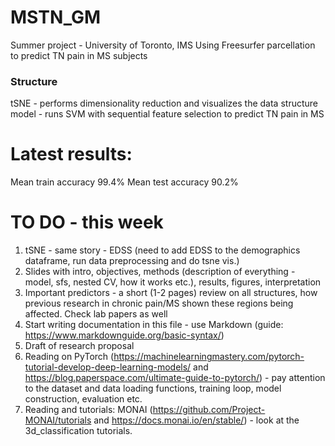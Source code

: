 # MSTN_GM

Summer project - University of Toronto, IMS
Using Freesurfer parcellation to predict TN pain in MS subjects

### Structure
tSNE - performs dimensionality reduction and visualizes the data structure
model - runs SVM with sequential feature selection to predict TN pain in MS

# Latest results:
Mean train accuracy 99.4%
Mean test accuracy 90.2%


# TO DO - this week


1) tSNE - same story - EDSS (need to add EDSS to the demographics dataframe, run data preprocessing and do tsne vis.)
2) Slides with intro, objectives, methods (description of everything - model, sfs, nested CV, how it works etc.), results, figures, interpretation
3) Important predictors - a short (1-2 pages) review on all structures, how previous research in chronic pain/MS shown these regions being affected. Check lab papers as well
4) Start writing documentation in this file - use Markdown (guide: https://www.markdownguide.org/basic-syntax/)
5) Draft of research proposal
6) Reading on PyTorch (https://machinelearningmastery.com/pytorch-tutorial-develop-deep-learning-models/ and https://blog.paperspace.com/ultimate-guide-to-pytorch/) - pay attention to the dataset and data loading functions, training loop, model construction, evaluation etc. 
7) Reading and tutorials: MONAI (https://github.com/Project-MONAI/tutorials and https://docs.monai.io/en/stable/) - look at the 3d_classification tutorials.
